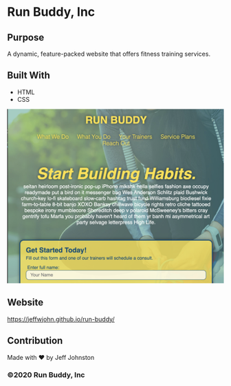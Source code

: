 # Run Buddy, Inc

## Purpose
A dynamic, feature-packed website that offers fitness training services. 

## Built With
* HTML
* CSS

![Screenshot](assets/images/screenshot.png)
## Website
https://jeffwjohn.github.io/run-buddy/

## Contribution
Made with ❤️ by Jeff Johnston

### ©️2020 Run Buddy, Inc
